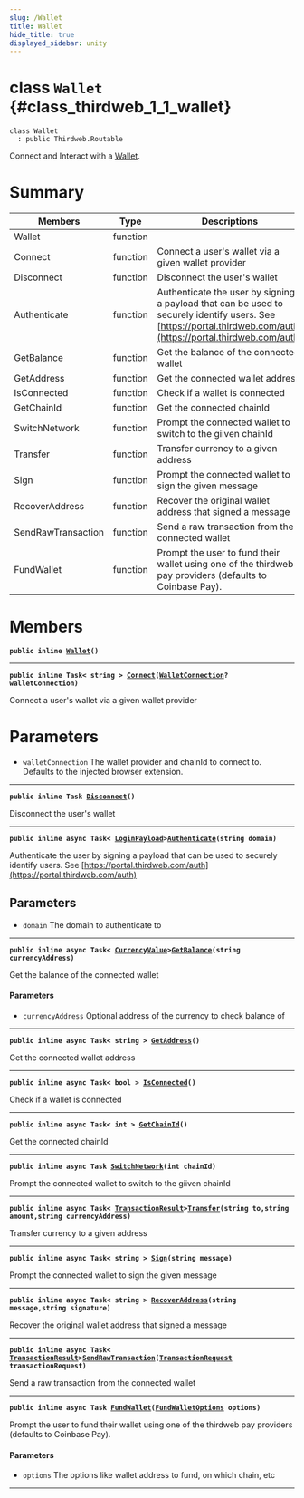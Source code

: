 ```yaml
---
slug: /Wallet
title: Wallet
hide_title: true
displayed_sidebar: unity
---
```


# class `Wallet` {#class_thirdweb_1_1_wallet}

```
class Wallet
  : public Thirdweb.Routable
```

Connect and Interact with a [Wallet](#class_thirdweb_1_1_wallet).

# Summary

| Members            | Type     | Descriptions                                                                                                                                                     |
| ------------------ | -------- | ---------------------------------------------------------------------------------------------------------------------------------------------------------------- |
| Wallet             | function |                                                                                                                                                                  |
| Connect            | function | Connect a user's wallet via a given wallet provider                                                                                                              |
| Disconnect         | function | Disconnect the user's wallet                                                                                                                                     |
| Authenticate       | function | Authenticate the user by signing a payload that can be used to securely identify users. See [https://portal.thirdweb.com/auth](https://portal.thirdweb.com/auth) |
| GetBalance         | function | Get the balance of the connected wallet                                                                                                                          |
| GetAddress         | function | Get the connected wallet address                                                                                                                                 |
| IsConnected        | function | Check if a wallet is connected                                                                                                                                   |
| GetChainId         | function | Get the connected chainId                                                                                                                                        |
| SwitchNetwork      | function | Prompt the connected wallet to switch to the giiven chainId                                                                                                      |
| Transfer           | function | Transfer currency to a given address                                                                                                                             |
| Sign               | function | Prompt the connected wallet to sign the given message                                                                                                            |
| RecoverAddress     | function | Recover the original wallet address that signed a message                                                                                                        |
| SendRawTransaction | function | Send a raw transaction from the connected wallet                                                                                                                 |
| FundWallet         | function | Prompt the user to fund their wallet using one of the thirdweb pay providers (defaults to Coinbase Pay).                                                         |

# Members

**`public inline `[`Wallet`](#class_thirdweb_1_1_wallet_1ab74001ead1e4a01b8f8d368af03d9eac)`()`**

---

**`public inline Task< string > `[`Connect`](#class_thirdweb_1_1_wallet_1a2fd7972b8fee16b35ee0b8befd695541)`(`[`WalletConnection`](docs/unity/WalletConnection.md#struct_thirdweb_1_1_wallet_connection)`? walletConnection)`**

Connect a user's wallet via a given wallet provider

# Parameters

- `walletConnection` The wallet provider and chainId to connect to. Defaults to the injected browser extension.

---

**`public inline Task `[`Disconnect`](#class_thirdweb_1_1_wallet_1a3d94f8cf96e059a2e8c507db2d623ee0)`()`**

Disconnect the user's wallet

---

**`public inline async Task< `[`LoginPayload`](docs/unity/LoginPayload.md#struct_thirdweb_1_1_login_payload)`>`[`Authenticate`](#class_thirdweb_1_1_wallet_1a1cc544c1534f18293e62f45abce48614)`(string domain)`**

Authenticate the user by signing a payload that can be used to securely identify users. See [https://portal.thirdweb.com/auth](https://portal.thirdweb.com/auth)

## Parameters

- `domain` The domain to authenticate to

---

**`public inline async Task< `[`CurrencyValue`](docs/unity/CurrencyValue.md#struct_thirdweb_1_1_currency_value)`>`[`GetBalance`](#class_thirdweb_1_1_wallet_1a99b76a0f8e7a24a65727764410f47529)`(string currencyAddress)`**

Get the balance of the connected wallet

#### Parameters

- `currencyAddress` Optional address of the currency to check balance of

---

**`public inline async Task< string > `[`GetAddress`](#class_thirdweb_1_1_wallet_1ac24b5b5ecd5bb101611b71b5d888c460)`()`**

Get the connected wallet address

---

**`public inline async Task< bool > `[`IsConnected`](#class_thirdweb_1_1_wallet_1a9f9c518b167f552a79c3d09b81cba5fc)`()`**

Check if a wallet is connected

---

**`public inline async Task< int > `[`GetChainId`](#class_thirdweb_1_1_wallet_1a684c9b3105bd283e7daad19883b2df5e)`()`**

Get the connected chainId

---

**`public inline async Task `[`SwitchNetwork`](#class_thirdweb_1_1_wallet_1ae24ff218c074babc0e9e2a01d6f55464)`(int chainId)`**

Prompt the connected wallet to switch to the giiven chainId

---

**`public inline async Task< `[`TransactionResult`](docs/unity/TransactionResult.md#class_thirdweb_1_1_transaction_result)`>`[`Transfer`](#class_thirdweb_1_1_wallet_1a57a7987ecf205bad97463cdc891ebf42)`(string to,string amount,string currencyAddress)`**

Transfer currency to a given address

---

**`public inline async Task< string > `[`Sign`](#class_thirdweb_1_1_wallet_1aae03a47e68e738f4843709c65eea091a)`(string message)`**

Prompt the connected wallet to sign the given message

---

**`public inline async Task< string > `[`RecoverAddress`](#class_thirdweb_1_1_wallet_1a4fe3fec8df1d0a324a5f8f0e8f4a2153)`(string message,string signature)`**

Recover the original wallet address that signed a message

---

**`public inline async Task< `[`TransactionResult`](docs/unity/TransactionResult.md#class_thirdweb_1_1_transaction_result)`>`[`SendRawTransaction`](#class_thirdweb_1_1_wallet_1a40ad08c6ab43cbcc14fbe3bdc5d26482)`(`[`TransactionRequest`](docs/unity/TransactionRequest.md#struct_thirdweb_1_1_transaction_request)` transactionRequest)`**

Send a raw transaction from the connected wallet

---

**`public inline async Task `[`FundWallet`](#class_thirdweb_1_1_wallet_1ae2221b36a9b5a2746474fd7f76619cc6)`(`[`FundWalletOptions`](docs/unity/FundWalletOptions.md#struct_thirdweb_1_1_fund_wallet_options)` options)`**

Prompt the user to fund their wallet using one of the thirdweb pay providers (defaults to Coinbase Pay).

#### Parameters

- `options` The options like wallet address to fund, on which chain, etc

---
